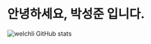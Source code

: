 # 안녕하세요, 박성준 입니다.
![welchli GitHub stats](https://github-readme-stats.vercel.app/api?username=anuraghazra&show_icons=true&theme=radical)